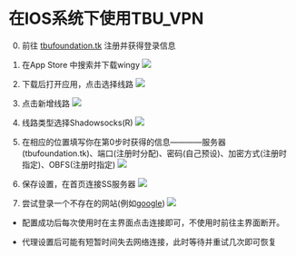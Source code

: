 # 在IOS系统下使用TBU_VPN

0. 前往 [tbufoundation.tk](http://tbufoundation.tk) 注册并获得登录信息

1. 在App Store 中搜索并下载wingy
![](/images/Tutorial/IOS1.PNG)
2. 下载后打开应用，点击选择线路
![](/images/Tutorial/IOS2.PNG)
3. 点击新增线路
![](/images/Tutorial/IOS3.PNG)
4. 线路类型选择Shadowsocks(R)
![](/images/Tutorial/IOS4.PNG)
5. 在相应的位置填写你在第0步时获得的信息————服务器(tbufoundation.tk)、端口(注册时分配)、密码(自己预设)、加密方式(注册时指定)、OBFS(注册时指定)
![](/images/Tutorial/IOS5.PNG)
6. 保存设置，在首页连接SS服务器
![](/images/Tutorial/IOS6.PNG)
7. 尝试登录一个不存在的网站(例如[google](http://ww.google.com/))
![](/images/Tutorial/IOS7.PNG)

* 配置成功后每次使用时在主界面点击连接即可，不使用时前往主界面断开。

* 代理设置后可能有短暂时间失去网络连接，此时等待并重试几次即可恢复
